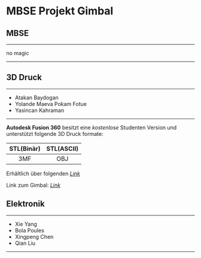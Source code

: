 # MBSE Projekt Gimbal

## MBSE
-----------------

no magic

-----------------


## 3D Druck
-----------------

* Atakan Baydogan
* Yolande Maeva Pokam Fotue
* Yasincan Kahraman

-----------------

__Autodesk Fusion 360__ besitzt eine _kostenlose_ Studenten Version und unterstützt folgende 3D Druck formate:

| STL(Binär) | STL(ASCII) | 
| :----:     |      :----:|
|         3MF|         OBJ| 

Erhältlich über folgenden [_Link_](https://www.autodesk.de/education/edu-software/overview?sorting=featured&filters=individual) 

Link zum Gimbal: [_Link_](https://howtomechatronics.com/projects/diy-arduino-gimbal-self-stabilizing-platform/?utm_content=cmp-true)
## Elektronik
-----------------

* Xie Yang
* Bola Poules
* Xingpeng Chen
* Qian Liu
------------------
